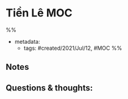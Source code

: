 # Tiền Lê MOC

%% 
- metadata:
	- tags: #created/2021/Jul/12, #MOC 
%%


## Notes


## Questions & thoughts:

